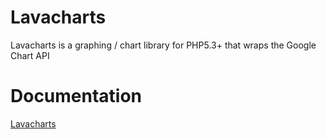 # Lavacharts

Lavacharts is a graphing / chart library for PHP5.3+ that wraps the Google Chart API


# Documentation
[Lavacharts](http://lavacharts.com)